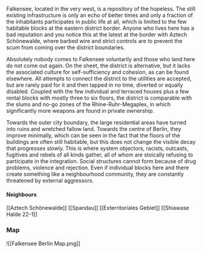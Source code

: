 Falkensee, located in the very west, is a repository of the hopeless. The still existing infrastructure is only an echo of better times and only a fraction of the inhabitants participates in public life at all, which is limited to the few habitable blocks at the eastern district border. Anyone who lives here has a bad reputation and you notice this at the latest at the border with Aztech Schönewalde, where barbed wire and strict controls are to prevent the scum from coming over the district boundaries.

Absolutely nobody comes to Falkensee voluntarily and those who land here do not come out again. On the sheet, the district is alternative, but it lacks the associated culture for self-sufficiency and cohesion, as can be found elsewhere. All attempts to connect the district to the utilities are accepted, but are rarely paid for it and then tapped in no time, diverted or equally disabled. Coupled with the few individual and terraced houses plus a few rental blocks with mostly three to six floors, the district is comparable with the slums and no-go zones of the Rhine-Ruhr-Megaplex, in which significantly more weapons are found in private ownership.

Towards the outer city boundary, the large residential areas have turned into ruins and wretched fallow land. Towards the centre of Berlin, they improve minimally, which can be seen in the fact that the floors of the buildings are often still habitable, but this does not change the visible decay that progresses slowly. This is where system objectors, racists, outcasts, fugitives and rebels of all kinds gather, all of whom are stoically refusing to participate in the integration. Social structures cannot form because of drug problems, violence and rejection. Even if individual blocks here and there create something like a neighbourhood community, they are constantly threatened by external aggressors.
#### Neighbours
[[Aztech Schönewalde]]
[[Spandau]]
[[Exterritoriales Gebiet]]
[[Shiawase Halde 22-1]]
### Map
![[Falkensee Berlin Map.png]]